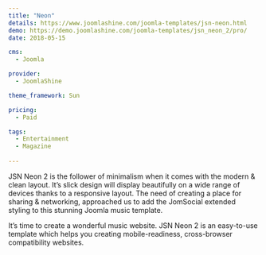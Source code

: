 ```yaml
---
title: "Neon"
details: https://www.joomlashine.com/joomla-templates/jsn-neon.html
demo: https://demo.joomlashine.com/joomla-templates/jsn_neon_2/pro/
date: 2018-05-15

cms: 
  - Joomla

provider: 
  - JoomlaShine

theme_framework: Sun

pricing:
  - Paid

tags:
  - Entertainment
  - Magazine
  
---
```


JSN Neon 2 is the follower of minimalism when it comes with the modern & clean layout. It’s slick design will display beautifully on a wide range of devices thanks to a responsive layout. The need of creating a place for sharing & networking, approached us to add the JomSocial extended styling to this stunning Joomla music template.

It’s time to create a wonderful music website. JSN Neon 2 is an easy-to-use template which helps you creating mobile-readiness, cross-browser compatibility websites.
